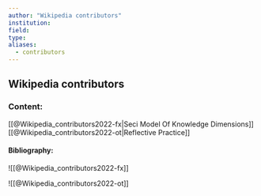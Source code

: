 ```yaml
---
author: "Wikipedia contributors"
institution:
field:
type:
aliases:
  - contributors
---
```


## Wikipedia contributors

### Content:
[[@Wikipedia_contributors2022-fx|Seci Model Of Knowledge Dimensions]]
[[@Wikipedia_contributors2022-ot|Reflective Practice]]

#### Bibliography:

![[@Wikipedia_contributors2022-fx]]

![[@Wikipedia_contributors2022-ot]]